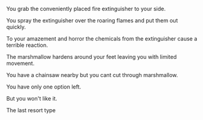 You grab the conveniently placed fire extinguisher to your side.You spray the extinguisher over the roaring flames and put them out quickly.To your amazement and horror the chemicals from the extinguisher cause a terrible reaction.The marshmallow hardens around your feet leaving you with limited movement.You have a chainsaw nearby but you cant cut through marshmallow.You have only one option left.But you won't like it. The last resort type